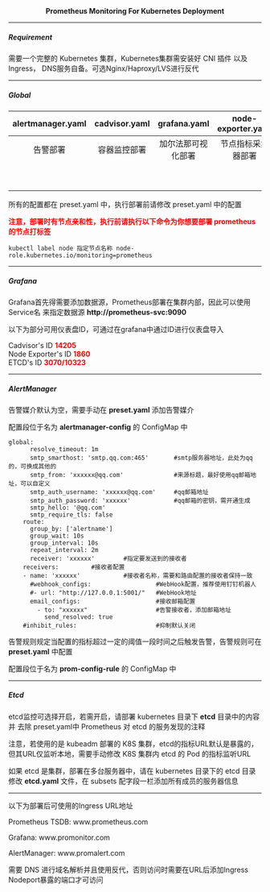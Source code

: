 <div align="center"><strong>Prometheus Monitoring For Kubernetes Deployment</strong></div>

---

##### Requirement

<div>需要一个完整的 Kubernetes 集群，Kubernetes集群需安装好 CNI 插件 以及 Ingress， DNS服务自备。可选Nginx/Haproxy/LVS进行反代</div>

----

##### Global

| alertmanager.yaml | cadvisor.yaml |    grafana.yaml    | node-exporter.yaml | preset.yaml | prometheus.yaml |  etcd.yaml  |
| :---------------: | :-----------: | :----------------: | :----------------: | :---------: | :-------------: | :---------: |
|     告警部署      | 容器监控部署  | 加尔法那可视化部署 | 节点指标采集器部署 |  预设部署   |    TSDB部署     |  etcd监控服务对接   |
||||| 首先Kubectl执行该文件 || 可选项 |

<div>所有的配置都在 preset.yaml 中，执行部署前请修改 preset.yaml 中的配置</div>

<font color="red" ><strong>注意，部署时有节点亲和性，执行前请执行以下命令为你想要部署 prometheus 的节点打标签</strong></font>

```shell
kubectl label node 指定节点名称 node-role.kubernetes.io/monitoring=prometheus
```

--------

##### Grafana

<div>Grafana首先得需要添加数据源，Prometheus部署在集群内部，因此可以使用 Service名 来指定数据源
<strong>http://prometheus-svc:9090</strong></div>

以下为部分可用仪表盘ID，可通过在grafana中通过ID进行仪表盘导入

<div>Cadvisor's ID  <strong><font color="red">14205</font></strong></div>

<div>Node Exporter's ID  <strong><font color="red">1860</font></strong></div>

<div>ETCD's ID  <strong><font color="red">3070/10323</font></strong></div>

----

##### AlertManager

<div>告警媒介默认为空，需要手动在 <strong>preset.yaml</strong> 添加告警媒介</div>

<p>配置段位于名为 <strong>alertmanager-config</strong> 的 ConfigMap 中</p>

```shell
global:
      resolve_timeout: 1m
      smtp_smarthost: 'smtp.qq.com:465'       #smtp服务器地址，此处为qq的，可换成其他的
      smtp_from: 'xxxxxx@qq.com'              #来源标题，最好使用qq邮箱地址，可以自定义
      smtp_auth_username: 'xxxxxx@qq.com'     #qq邮箱地址
      smtp_auth_password: 'xxxxxx'            #qq邮箱的密钥，需开通生成
      smtp_hello: '@qq.com'
      smtp_require_tls: false
    route:
      group_by: ['alertname']
      group_wait: 10s
      group_interval: 10s
      repeat_interval: 2m
      receiver: 'xxxxxx'        #指定要发送到的接收者
    receivers:         #接收者配置
    - name: 'xxxxxx'            #接收者名称，需要和路由配置的接收者保持一致
      #webhook_configs:                  #WebHook配置，推荐使用钉钉机器人
      #- url: "http://127.0.0.1:5001/"   #WebHook地址
      email_configs:                     #接收邮箱配置
        - to: "xxxxxx"                   #告警接收者，添加邮箱地址
          send_resolved: true
    #inhibit_rules:                      #抑制默认关闭
```

<p>告警规则规定当配置的指标超过一定的阈值一段时间之后触发告警，告警规则可在 <strong>preset.yaml</strong>  中配置</p>

<p>配置段位于名为 <strong>prom-config-rule</strong> 的 ConfigMap 中</p>

---

##### Etcd

<p>etcd监控可选择开启，若需开启，请部署 kubernetes 目录下 <strong>etcd</strong> 目录中的内容 并 去除 preset.yaml中 Prometheus 对 etcd 的服务发现的注释</p>

<p>注意，若使用的是 kubeadm 部署的 K8S 集群，etcd的指标URL默认是暴露的，但其URL仅监听本地，需要手动修改 K8S 集群内 etcd 的 Pod 的指标监听URL</p>

<p>如果 etcd 是集群，部署在多台服务器中，请在 kubernetes 目录下的 etcd 目录修改 <strong>etcd.yaml</strong> 文件，在 subsets 配字段一栏添加所有成员的服务器信息</p>

---

<p>以下为部署后可使用的Ingress URL地址</p>
<p>Prometheus TSDB: www.prometheus.com</p>
<p>Grafana: www.promonitor.com</p>
<p>AlertManager: www.promalert.com</p>
<p>需要 DNS 进行域名解析并且使用反代，否则访问时需要在URL后添加Ingress Nodeport暴露的端口才可访问</p>
